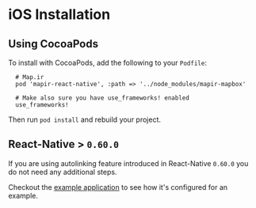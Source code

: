 # iOS Installation

## Using CocoaPods

To install with CocoaPods, add the following to your `Podfile`:

```
  # Map.ir
  pod 'mapir-react-native', :path => '../node_modules/mapir-mapbox'

  # Make also sure you have use_frameworks! enabled
  use_frameworks!
```

Then run `pod install` and rebuild your project.

## React-Native > `0.60.0`

If you are using autolinking feature introduced in React-Native `0.60.0` you do not need any additional steps.

Checkout the [example application](/example/README.md) to see how it's configured for an example.
